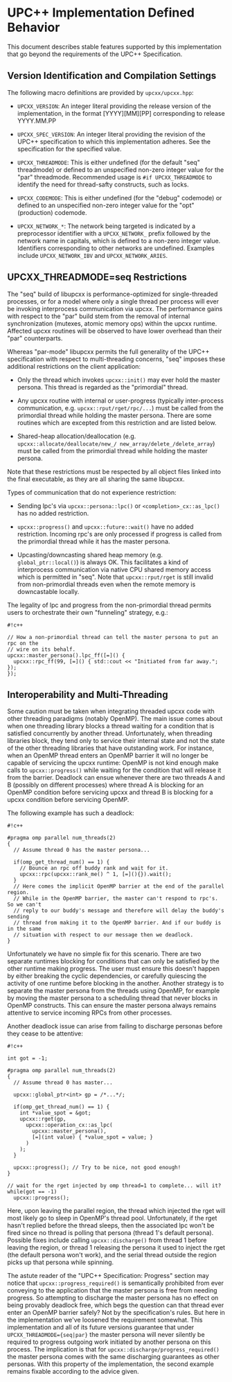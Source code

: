 # UPC++ Implementation Defined Behavior #

This document describes stable features supported by this implementation that
go beyond the requirements of the UPC++ Specification.

## Version Identification and Compilation Settings ##

The following macro definitions are provided by `upcxx/upcxx.hpp`:

  * `UPCXX_VERSION`:
    An integer literal providing the release version of the implementation, 
    in the format [YYYY][MM][PP] corresponding to release YYYY.MM.PP
  * `UPCXX_SPEC_VERSION`:
    An integer literal providing the revision of the UPC++ specification
    to which this implementation adheres. See the specification for the specified value.

  * `UPCXX_THREADMODE`:
    This is either undefined (for the default "seq" threadmode) or defined to
    an unspecified non-zero integer value for the "par" threadmode.
    Recommended usage is `#if UPCXX_THREADMODE` to identify the need for
    thread-safty constructs, such as locks.
  * `UPCXX_CODEMODE`:
    This is either undefined (for the "debug" codemode) or defined to an
    unspecified non-zero integer value for the "opt" (production) codemode.
  * `UPCXX_NETWORK_*`:
    The network being targeted is indicated by a preprocessor identifier with a
    `UPCXX_NETWORK_` prefix followed by the network name in capitals, which is
    defined to a non-zero integer value.  Identifiers corresponding to other
    networks are undefined.  Examples include `UPCXX_NETWORK_IBV` and
    `UPCXX_NETWORK_ARIES`.

## UPCXX_THREADMODE=seq Restrictions ##

The "seq" build of libupcxx is performance-optimized for single-threaded
processes, or for a model where only a single thread per process will ever be
invoking interprocess communication via upcxx. The performance gains with
respect to the "par" build stem from the removal of internal synchronization
(mutexes, atomic memory ops) within the upcxx runtime. Affected upcxx routines
will be observed to have lower overhead than their "par" counterparts.

Whereas "par-mode" libupcxx permits the full generality of the UPC++
specification with respect to multi-threading concerns, "seq" imposes these
additional restrictions on the client application:

  * Only the thread which invokes `upcxx::init()` may ever hold the master
    persona. This thread is regarded as the "primordial" thread.

  * Any upcxx routine with internal or user-progress (typically inter-process
    communication, e.g. `upcxx::rput/rget/rpc/...`) must be called from the
    primordial thread while holding the master persona. There are some routines
    which are excepted from this restriction and are listed below.

  * Shared-heap allocation/deallocation (e.g. `upcxx::allocate/deallocate/new_/
    new_array/delete_/delete_array`) must be called from the primordial thread
    while holding the master persona.

Note that these restrictions must be respected by all object files linked into
the final executable, as they are all sharing the same libupcxx.

Types of communication that do not experience restriction:

  * Sending lpc's via `upcxx::persona::lpc()` or `<completion>_cx::as_lpc()`
    has no added restriction.

  * `upcxx::progress()` and `upcxx::future::wait()` have no added restriction.
    Incoming rpc's are only processed if progress is called from the primordial
    thread while it has the master persona.

  * Upcasting/downcasting shared heap memory (e.g. `global_ptr::local()`) is
    always OK. This facilitates a kind of interprocess communication via native
    CPU shared memory access which is permitted in "seq". Note that
    `upcxx::rput/rget` is still invalid from non-primordial threads even when
    the remote memory is downcastable locally.

The legality of lpc and progress from the non-primordial thread permits users
to orchestrate their own "funneling" strategy, e.g.:

```
#!c++

// How a non-primordial thread can tell the master persona to put an rpc on the
// wire on its behalf.
upcxx::master_persona().lpc_ff([=]() {
  upcxx::rpc_ff(99, [=]() { std::cout << "Initiated from far away."; });
});
```

## Interoperability and Multi-Threading ##

Some caution must be taken when integrating threaded upcxx code with other
threading paradigms (notably OpenMP). The main issue comes about when one
threading library blocks a thread waiting for a condition that is satisfied
concurrently by another thread. Unfortunately, when threading libraries block,
they tend only to service their internal state and not the state of the other
threading libraries that have outstanding work. For instance, when an OpenMP
thread enters an OpenMP barrier it will no longer be capable of servicing
the upcxx runtime: OpenMP is not kind enough make calls to `upcxx::progress()`
while waiting for the condition that will release it from the barrier. Deadlock
can ensue whenever there are two threads A and B (possibly on different
processes) where thread A is blocking for an OpenMP condition before servicing
upcxx and thread B is blocking for a upcxx condition before servicing OpenMP.

The following example has such a deadlock:

```
#!c++

#pragma omp parallel num_threads(2)
{
  // Assume thread 0 has the master persona...
  
  if(omp_get_thread_num() == 1) {
    // Bounce an rpc off buddy rank and wait for it.
    upcxx::rpc(upcxx::rank_me() ^ 1, [=](){}).wait();
  }
  // Here comes the implicit OpenMP barrier at the end of the parallel region. 
  // While in the OpenMP barrier, the master can't respond to rpc's. So we can't 
  // reply to our buddy's message and therefore will delay the buddy's sending
  // thread from making it to the OpenMP barrier. And if our buddy is in the same
  // situation with respect to our message then we deadlock.
}

```

Unfortunately we have no simple fix for this scenario. There are two separate
runtimes blocking for conditions that can only be satisfied by the other
runtime making progress. The user must ensure this doesn't happen by either
breaking the cyclic dependencies, or carefully quiescing the activity of one
runtime before blocking in the another. Another strategy is to separate
the master persona from the threads using OpenMP, for example by moving the
master persona to a scheduling thread that never blocks in OpenMP constructs.
This can ensure the master persona always remains attentive to service incoming
RPCs from other processes.

Another deadlock issue can arise from failing to discharge personas before
they cease to be attentive:

```
#!c++

int got = -1;

#pragma omp parallel num_threads(2)
{
  // Assume thread 0 has master...
  
  upcxx::global_ptr<int> gp = /*...*/;
  
  if(omp_get_thread_num() == 1) {
    int *value_spot = &got;
    upcxx::rget(gp,
      upcxx::operation_cx::as_lpc(
        upcxx::master_persona(),
        [=](int value) { *value_spot = value; }
      )
    );
  }

  upcxx::progress(); // Try to be nice, not good enough!
}

// wait for the rget injected by omp thread=1 to complete... will it?
while(got == -1)
  upcxx::progress();
```

Here, upon leaving the parallel region, the thread which injected the rget will
most likely go to sleep in OpenMP's thread pool. Unfortunately, if the rget
hasn't replied before the thread sleeps, then the associated lpc won't be fired
since no thread is polling that persona (thread 1's default persona). Possible
fixes include calling `upcxx::discharge()` from thread 1 before leaving the
region, or thread 1 releasing the persona it used to inject the rget (the
default persona won't work), and the serial thread outside the region picks up
that persona while spinning.

The astute reader of the "UPC++ Specification: Progress" section may notice
that `upcxx::progress_required()` is semantically prohibited from ever
conveying to the application that the master persona is free from needing
progress. So attempting to discharge the master persona has no effect on being
provably deadlock free, which begs the question can that thread ever enter an
OpenMP barrier safely? Not by the specification's rules. But here in the
implementation we've loosened the requirement somewhat. This implementation and
all of its future versions guarantee that under `UPCXX_THREADMODE={seq|par}`
the master persona will never silently be required to progress outgoing work
initiated by another persona on this process. The implication is that for
`upcxx::discharge/progress_required()` the master persona comes with the same
discharging guarantees as other personas. With this property of the
implementation, the second example remains fixable according to the advice given.
